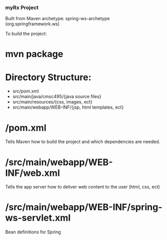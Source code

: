 ### myRx Project

Built from Maven archetype: spring-ws-archetype (org.springframework.ws)

To build the project:
# mvn package

# Directory Structure:
- src/pom.xml
- src/main/java/cmsc495/{java source files}
- src/main/resources/{css, images, ect}
- src/main/webapp/WEB-INF/{jsp, html templates, ect}

# /pom.xml #
Tells Maven how to build the project and which dependencies are needed.

# /src/main/webapp/WEB-INF/web.xml #
Tells the app server how to deliver web content to the user (html, css, ect)

# /src/main/webapp/WEB-INF/spring-ws-servlet.xml #
Bean definitions for Spring
